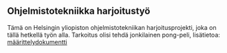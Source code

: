 ## Ohjelmistotekniikka harjoitustyö

Tämä on Helsingin yliopiston ohjelmistotekniikan harjoitusprojekti, joka on tällä 
hetkellä työn alla. Tarkoitus olisi 
tehdä jonkilainen pong-peli, lisätietoa: 
[määrittelydokumentti](https://github.com/SkarpAnton/ot-harjoitustyo/blob/master/dokumentaatio/maarittelydokumentti.md)



